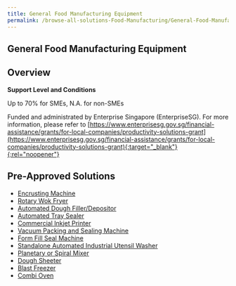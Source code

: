 ```yaml
---
title: General Food Manufacturing Equipment
permalink: /browse-all-solutions-Food-Manufacturing/General-Food-Manufacturing-Equipment
---
```


## General Food Manufacturing Equipment
## Overview

**Support Level and Conditions**

Up to 70% for SMEs, N.A. for non-SMEs

Funded and administrated by Enterprise Singapore (EnterpriseSG). For more information, please refer to [https://www.enterprisesg.gov.sg/financial-assistance/grants/for-local-companies/productivity-solutions-grant](https://www.enterprisesg.gov.sg/financial-assistance/grants/for-local-companies/productivity-solutions-grant){:target="_blank"}{:rel="noopener"}

## Pre-Approved Solutions

- <a href='/productivity-solutions-grant/solutionrepo/solution47' target='_blank'>Encrusting Machine</a><br>
- <a href='/productivity-solutions-grant/solutionrepo/solution108' target='_blank'>Rotary Wok Fryer</a><br>
- <a href='/productivity-solutions-grant/solutionrepo/solution298' target='_blank'>Automated Dough Filler/Depositor</a><br>
- <a href='/productivity-solutions-grant/solutionrepo/solution300' target='_blank'>Automated Tray Sealer</a><br>
- <a href='/productivity-solutions-grant/solutionrepo/solution302' target='_blank'>Commercial Inkjet Printer</a><br>
- <a href='/productivity-solutions-grant/solutionrepo/solution303' target='_blank'>Vacuum Packing and Sealing Machine</a><br>
- <a href='/productivity-solutions-grant/solutionrepo/solution304' target='_blank'>Form Fill Seal Machine</a><br>
- <a href='/productivity-solutions-grant/solutionrepo/solution384' target='_blank'>Standalone Automated Industrial Utensil Washer</a><br>
- <a href='/productivity-solutions-grant/solutionrepo/solution386' target='_blank'>Planetary or Spiral Mixer</a><br>
- <a href='/productivity-solutions-grant/solutionrepo/solution387' target='_blank'>Dough Sheeter</a><br>
- <a href='/productivity-solutions-grant/solutionrepo/solution388' target='_blank'>Blast Freezer</a><br>
- <a href='/productivity-solutions-grant/solutionrepo/solution401' target='_blank'>Combi Oven</a><br>
